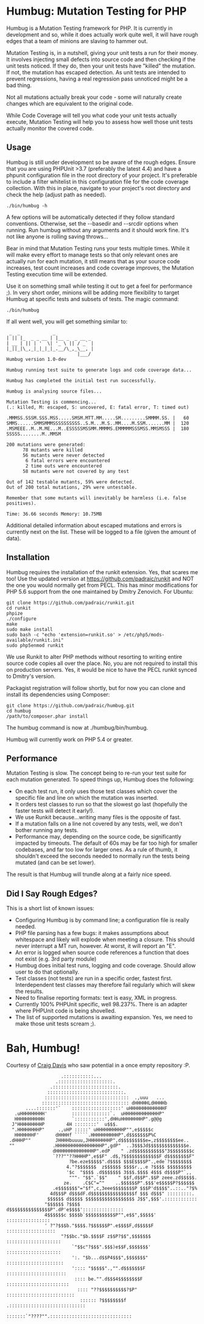 Humbug: Mutation Testing for PHP
================================

Humbug is a Mutation Testing framework for PHP. It is currently in development and
so, while it does actually work quite well, it will have rough edges that a team
of minions are slaving to hammer out.

Mutation Testing is, in a nutshell, giving your unit tests a run for their money.
It involves injecting small defects into source code and then checking if the unit
tests noticed. If they do, then your unit tests have "killed" the mutation. If not,
the mutation has escaped detection. As unit tests are intended to prevent regressions,
having a real regression pass unnoticed might be a bad thing.

Not all mutations actually break your code - some will naturally create changes
which are equivalent to the original code.

While Code Coverage will tell you what code your unit tests actually execute,
Mutation Testing will help you to assess how well those unit tests actually monitor
the covered code.

Usage
-----

Humbug is still under development so be aware of the rough edges. Ensure that you are
using PHPUnit >3.7 (preferably the latest 4.4) and have a phpunit configuration file
in the root directory of your project. It's preferable to include a filter whitelist
in this configuration file for the code coverage collection. With this in place,
navigate to your project's root directory and check the help (adjust path as needed).

```
./bin/humbug -h
```

A few options will be automatically detected if they follow standard conventions.
Otherwise, set the --basedir and --srcdir options when running. Run humbug without
any arguments and it should work fine. It's not like anyone is rolling saving
throws...

Bear in mind that Mutation Testing runs your tests multiple times. While it will
make every effort to manage tests so that only relevant ones are actually run for
each mutation, it still means that as your source code increases, test count
increases and code coverage improves, the Mutation Testing execution time will
be extended.

Use it on something small while testing it out to get a feel for performance ;).
In very short order, minions will be adding more flexibility to target Humbug at
specific tests and subsets of tests. The magic command:

```
./bin/humbug
```

If all went well, you will get something similar to:

```
 _  _            _              
| || |_  _ _ __ | |__ _  _ __ _ 
| __ | || | '  \| '_ \ || / _` |
|_||_|\_,_|_|_|_|_.__/\_,_\__, |
                          |___/ 
Humbug version 1.0-dev

Humbug running test suite to generate logs and code coverage data...

Humbug has completed the initial test run successfully.

Humbug is analysing source files...

Mutation Testing is commencing...
(.: killed, M: escaped, S: uncovered, E: fatal error, T: timed out)

.MMMSS.SSSM.SSS.MSS.....SMSM.MTT.MM.....SM.........SMMMM.SS. |   60
SMMS......SMMSMMMSSSSSSSSSS..S.M...M.S..MM....M.SSM.......MM |  120
.MSMEEE..M..M.ME...M..ESSSSSMSSMM.MMMMS.EMMMMMSSSMSS.MMSMSSS |  180
SSSSS........M..MMSM

200 mutations were generated:
      78 mutants were killed
      56 mutants were never detected
       6 fatal errors were encountered
       2 time outs were encountered
      58 mutants were not covered by any test

Out of 142 testable mutants, 59% were detected.
Out of 200 total mutations, 29% were untestable.

Remember that some mutants will inevitably be harmless (i.e. false positives).

Time: 36.66 seconds Memory: 10.75MB
```

Additional detailed information about escaped mutations and errors is currently
next on the list. These will be logged to a file (given the amount of data).

Installation
------------

Humbug requires the installation of the runkit extension. Yes, that scares me too!
Use the updated version at https://github.com/padraic/runkit and NOT the one you
would normally get from PECL. This has minor modifications for PHP 5.6 support from
the one maintained by Dmitry Zenovich. For Ubuntu:

```
git clone https://github.com/padraic/runkit.git
cd runkit
phpize
./configure
make
sudo make install
sudo bash -c "echo 'extension=runkit.so' > /etc/php5/mods-available/runkit.ini"
sudo php5enmod runkit
```

We use Runkit to alter PHP methods without resorting to writing entire source code
copies all over the place. No, you are not required to install this on production
servers. Yes, it would be nice to have the PECL runkit synced to Dmitry's version.

Packagist registration will follow shortly, but for now you can clone and install
its dependencies using Composer:

```
git clone https://github.com/padraic/humbug.git
cd humbug
/path/to/composer.phar install
```

The humbug command is now at ./humbug/bin/humbug.

Humbug will currently work on PHP 5.4 or greater.

Performance
-----------

Mutation Testing is slow. The concept being to re-run your test suite for each
mutation generated. To speed things up, Humbug does the following:

* On each test run, it only uses those test classes which cover the specific file
and line on which the mutation was inserted.
* It orders test classes to run so that the slowest go last (hopefully the faster
tests will detect it early!).
* We use Runkit because...writing many files is the opposite of fast.
* If a mutation falls on a line not covered by any tests, well, we don't bother
running any tests.
* Performance may, depending on the source code, be significantly impacted by timeouts.
The default of 60s may be far too high for smaller codebases, and far too low for
larger ones. As a rule of thumb, it shouldn't exceed the seconds needed to
normally run the tests being mutated (and can be set lower).

The result is that Humbug will trundle along at a fairly nice speed.

Did I Say Rough Edges?
----------------------

This is a short list of known issues:

* Configuring Humbug is by command line; a configuration file is really needed.
* PHP file parsing has a few bugs: it makes assumptions about whitespace and likely will
explode when meeting a closure. This should never interrupt a MT run, however. At worst, it will report an "E".
* An error is logged when source code references a function that does not exist (e.g. 3rd party module)
* Humbug does initial test runs, logging and code coverage. Should allow user to do that optionally.
* Test classes (not tests) are run in a specific order, fastest first. Interdependent test classes may
therefore fail regularly which will skew the results.
* Need to finalise reporting formats: text is easy, XML in progress.
* Currently 100% PHPUnit specific, well 98.237%. There is an adapter where PHPUnit code is being shovelled.
* The list of supported mutations is awaiting expansion. Yes, we need to make those unit tests scream ;).



Bah, Humbug!
============

Courtesy of [Craig Davis](https://github.com/craig-davis) who saw potential in a once empty repository :P.

```
                    .:::::::::::...
                  .::::::::::::::::::::.
                .::::::::::::::::::::::::.
               ::::::::::::::::::::::::::::.
              :::::::::::::::::::::::::::::::  .,uuu   ...
             :::::::::::::::::::::::::::::::: dHHHHHLdHHHHb
       ....:::::::'`    ::::::::::::::::::' uHHHHHHHHHHHHHF
   .uHHHHHHHHH'         ::::::::::::::`.  uHHHHHHHHHHHHHP"
   HHHHHHHHHHH          `:::::::::::',dHHuHHHHHHHHP".g@@g
  J"HHHHHHHHHP        4H ::::::::'  u$$$.
  ".HHHHHHHHP"     .,uHP :::::' uHHHHHHHHHHP"",e$$$$$c
   HHHHHHHF'      dHHHHf `````.HHHHHHHHHHP",d$$$$$$$P%C
 .dHHHP""         JHHHHbuuuu,JHHHHHHHHP",d$$$$$$$$$e=,z$$$$$$$$ee..
 ""              .HHHHHHHHHHHHHHHHHP",gdP"  ..3$$$Jd$$$$$$$$$$$$$$e.
                 dHHHHHHHHHHHHHHP".edP    " .zd$$$$$$$$$$$"3$$$$$$$$c
                 `???""??HHHHP",e$$F" .d$,?$$$$$$$$$$$$$F d$$$$$$$$F"
                       ?be.eze$$$$$".d$$$$ $$$E$$$$P".,ede`?$$$$$$$$
                      4."?$$$$$$$  z$$$$$$ $$$$r.,.e ?$$$$ $$$$$$$$$
                      '$c  "$$$$ .d$$$$$$$ 3$$$.$$$$ 4$$$ d$$$$P"`,,
                       """- "$$".`$$"    " $$f,d$$P".$$P zeee.zd$$$$$.
                     ze.    .C$C"=^"    ..$$$$$$P".$$$'e$$$$$P?$$$$$$
                 .e$$$$$$$"="$f",c,3eee$$$$$$$$P $$$P'd$$$$"..::.."?$%
                4d$$$P d$$$dF.d$$$$$$$$$$$$$$$$f $$$ d$$$" :::::::::.
               $$$$$$ d$$$$$ $$$$$$$$$$$$$$$$$$ J$$",$$$'.::::::::::::
              "$$$$$$ ?$$$$ d$$$$$$$$$$$$$$$P".dP'e$$$$':::::::::::::::
              4$$$$$$c $$$$b`$$$$$$$$$$$P"",e$$",$$$$$' ::::::::::::::::
              ' ?"?$$$b."$$$$.?$$$$$$P".e$$$$F,d$$$$$F ::::::::::::::::::
                    "?$$bc."$b.$$$$F z$$P?$$",$$$$$$$ ::::::::::::::::::::
                        `"$$c"?$$$".$$$)e$$F,$$$$$$$' ::::::::::::::::::::
                        ':. "$b...d$$P4$$$",$$$$$$$" :::::::::::::::::::::
                        ':::: "$$$$$".,"".d$$$$$$$F ::::::::::::::::::::::
                         :::: be."".d$$$4$$$$$$$$F :::::::::::::::::::::::
                          :::: "??$$$$$$$$$$?$P" :::::::::::::::::::::::::
                           :::::: ?$$$$$$$$f .::::::::::::::::::::::::::::
                            :::::::`"????"".::::::::::::::::::::::::::::::
```
